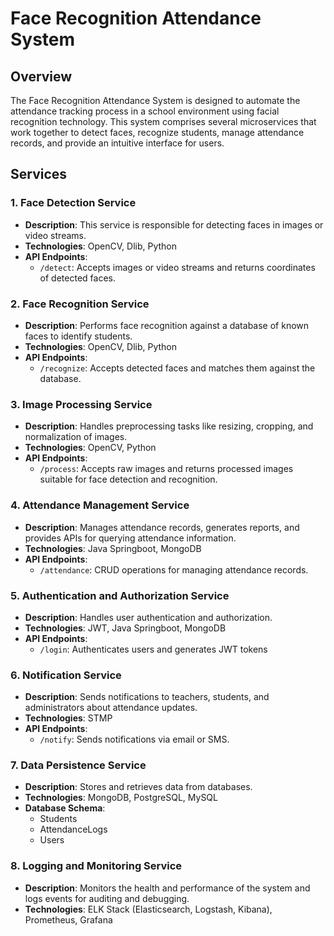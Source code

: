# Face Recognition Attendance System

## Overview

The Face Recognition Attendance System is designed to automate the attendance tracking process in a school environment using facial recognition technology. This system comprises several microservices that work together to detect faces, recognize students, manage attendance records, and provide an intuitive interface for users.

## Services

### 1. Face Detection Service

- **Description**: This service is responsible for detecting faces in images or video streams.
- **Technologies**: OpenCV, Dlib, Python
- **API Endpoints**: 
  - `/detect`: Accepts images or video streams and returns coordinates of detected faces.

### 2. Face Recognition Service

- **Description**: Performs face recognition against a database of known faces to identify students.
- **Technologies**: OpenCV, Dlib, Python
- **API Endpoints**:
  - `/recognize`: Accepts detected faces and matches them against the database.

### 3. Image Processing Service

- **Description**: Handles preprocessing tasks like resizing, cropping, and normalization of images.
- **Technologies**: OpenCV, Python
- **API Endpoints**:
  - `/process`: Accepts raw images and returns processed images suitable for face detection and recognition.

### 4. Attendance Management Service

- **Description**: Manages attendance records, generates reports, and provides APIs for querying attendance information.
- **Technologies**: Java Springboot, MongoDB
- **API Endpoints**:
  - `/attendance`: CRUD operations for managing attendance records.

### 5. Authentication and Authorization Service

- **Description**: Handles user authentication and authorization.
- **Technologies**: JWT, Java Springboot, MongoDB
- **API Endpoints**:
  - `/login`: Authenticates users and generates JWT tokens    

### 6. Notification Service 

- **Description**: Sends notifications to teachers, students, and administrators about attendance updates.
- **Technologies**: STMP
- **API Endpoints**:
  - `/notify`: Sends notifications via email or SMS.

### 7. Data Persistence Service

- **Description**: Stores and retrieves data from databases.
- **Technologies**: MongoDB, PostgreSQL, MySQL
- **Database Schema**:
  - Students
  - AttendanceLogs
  - Users

### 8. Logging and Monitoring Service

- **Description**: Monitors the health and performance of the system and logs events for auditing and debugging.
- **Technologies**: ELK Stack (Elasticsearch, Logstash, Kibana), Prometheus, Grafana

